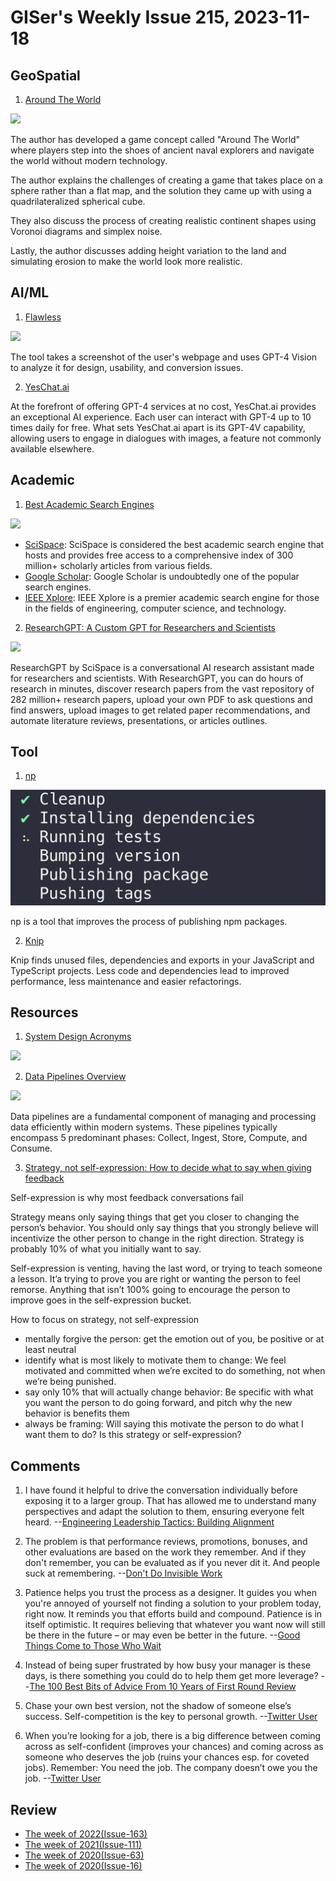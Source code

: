 # GISer's Weekly Issue 215, 2023-11-18

## GeoSpatial

1. [Around The World](https://frozenfractal.com/blog/2023/11/2/around-the-world-1-continents/)

![](https://frozenfractal.com/blog/2023/11/2/around-the-world-1-continents/voronoi_warped.png)

The author has developed a game concept called "Around The World" where players step into the shoes of ancient naval explorers and navigate the world without modern technology.

The author explains the challenges of creating a game that takes place on a sphere rather than a flat map, and the solution they came up with using a quadrilateralized spherical cube.

They also discuss the process of creating realistic continent shapes using Voronoi diagrams and simplex noise.

Lastly, the author discusses adding height variation to the land and simulating erosion to make the world look more realistic.

## AI/ML

1. [Flawless](https://flawless.is/)

![](https://cdn.beekka.com/blogimg/asset/202311/bg2023111013.webp)

The tool takes a screenshot of the user's webpage and uses GPT-4 Vision to analyze it for design, usability, and conversion issues.

2. [YesChat.ai](https://www.yeschat.ai/)

At the forefront of offering GPT-4 services at no cost, YesChat.ai provides an exceptional AI experience. Each user can interact with GPT-4 up to 10 times daily for free. What sets YesChat.ai apart is its GPT-4V capability, allowing users to engage in dialogues with images, a feature not commonly available elsewhere.

## Academic

1. [Best Academic Search Engines](https://typeset.io/resources/best-academic-search-engines/)

![](https://typeset.io/resources/content/images/size/w1000/2023/11/SciSpace.png)

- [SciSpace](https://typeset.io/): SciSpace is considered the best academic search engine that hosts and provides free access to a comprehensive index of 300 million+ scholarly articles from various fields.
- [Google Scholar](https://scholar.google.com/): Google Scholar is undoubtedly one of the popular search engines.
- [IEEE Xplore](https://ieeexplore.ieee.org/Xplore/home.jsp): IEEE Xplore is a premier academic search engine for those in the fields of engineering, computer science, and technology.

2. [ResearchGPT: A Custom GPT for Researchers and Scientists](https://typeset.io/resources/researchgpt-by-scispace/)

![](https://typeset.io/resources/content/images/size/w1000/2023/11/Literature-Review-with-ResearchGPT.png)

ResearchGPT by SciSpace is a conversational AI research assistant made for researchers and scientists. With ResearchGPT, you can do hours of research in minutes, discover research papers from the vast repository of 282 million+ research papers, upload your own PDF to ask questions and find answers, upload images to get related paper recommendations, and automate literature reviews, presentations, or articles outlines.

## Tool

1. [np](https://github.com/sindresorhus/np)

![](https://github.com/sindresorhus/np/raw/main/media/screenshot.gif)

np is a tool that improves the process of publishing npm packages.

2. [Knip](https://github.com/webpro/knip)

Knip finds unused files, dependencies and exports in your JavaScript and TypeScript projects. Less code and dependencies lead to improved performance, less maintenance and easier refactorings.

## Resources

1. [System Design Acronyms](https://blog.bytebytego.com/i/138927436/cap-base-solid-kiss-what-do-these-acronyms-mean)

![](https://substackcdn.com/image/fetch/w_1272,c_limit,f_webp,q_auto:good,fl_lossy/https%3A%2F%2Fsubstack-post-media.s3.amazonaws.com%2Fpublic%2Fimages%2F691f370f-db47-4f18-a9ad-db3b8dacfe8e_1536x1536.gif)

2. [Data Pipelines Overview](https://blog.bytebytego.com/i/138927436/data-pipelines-overview)

![](https://substackcdn.com/image/fetch/w_1272,c_limit,f_webp,q_auto:good,fl_lossy/https%3A%2F%2Fsubstack-post-media.s3.amazonaws.com%2Fpublic%2Fimages%2F3c37c6b0-0a34-4e4c-a125-1a3e5f763b65_755x982.gif)

Data pipelines are a fundamental component of managing and processing data efficiently within modern systems. These pipelines typically encompass 5 predominant phases: Collect, Ingest, Store, Compute, and Consume.

3. [Strategy, not self-expression: How to decide what to say when giving feedback](https://newsletter.weskao.com/p/strategy-not-self-expression)

Self-expression is why most feedback conversations fail

Strategy means only saying things that get you closer to changing the person’s behavior. You should only say things that you strongly believe will incentivize the other person to change in the right direction. Strategy is probably 10% of what you initially want to say.

Self-expression is venting, having the last word, or trying to teach someone a lesson. It’a trying to prove you are right or wanting the person to feel remorse. Anything that isn’t 100% going to encourage the person to improve goes in the self-expression bucket.

How to focus on strategy, not self-expression

- mentally forgive the person: get the emotion out of you, be positive or at least neutral
- identify what is most likely to motivate them to change: We feel motivated and committed when we’re excited to do something, not when we’re being punished.
- say only 10% that will actually change behavior: Be specific with what you want the person to do going forward, and pitch why the new behavior is benefits them
- always be framing: Will saying this motivate the person to do what I want them to do? Is this strategy or self-expression?

## Comments

1. I have found it helpful to drive the conversation individually before exposing it to a larger group. That has allowed me to understand many perspectives and adapt the solution to them, ensuring everyone felt heard.
   --[Engineering Leadership Tactics: Building Alignment](https://franciscomt.medium.com/leadership-tactics-building-alignment-65ec9d2b4bcf)

2. The problem is that performance reviews, promotions, bonuses, and other evaluations are based on the work they remember. And if they don't remember, you can be evaluated as if you never dit it. And people suck at remembering.
   --[Don't Do Invisible Work](https://www.youtube.com/watch?v=HiF83i1OLOM)

3. Patience helps you trust the process as a designer. It guides you when you're annoyed of yourself not finding a solution to your problem today, right now. It reminds you that efforts build and compound. Patience is in itself optimistic. It requires believing that whatever you want now will still be there in the future – or may even be better in the future.
   --[Good Things Come to Those Who Wait](https://vanschneider.com/blog/good-things-come-to-those-who-wait/)

4. Instead of being super frustrated by how busy your manager is these days, is there something you could do to help them get more leverage?
   --[The 100 Best Bits of Advice From 10 Years of First Round Review](https://review.firstround.com/100-best-bits-of-advice-from-first-round-review)

5. Chase your own best version, not the shadow of someone else’s success. Self-competition is the key to personal growth.
   --[Twitter User](https://twitter.com/hnshah/status/1724489874685002135)

6. When you’re looking for a job, there is a big difference between coming across as self-confident (improves your chances) and coming across as someone who deserves the job (ruins your chances esp. for coveted jobs). Remember: You need the job. The company doesn’t owe you the job.
   --[Twitter User](https://twitter.com/shreyas/status/1724887314814717986)

## Review

- [The week of 2022(Issue-163)](../2022/issue-163.md)
- [The week of 2021(Issue-111)](../2021/issue-111.md)
- [The week of 2020(Issue-63)](../2020/issue-63.md)
- [The week of 2020(Issue-16)](../2019/issue-16.md)
